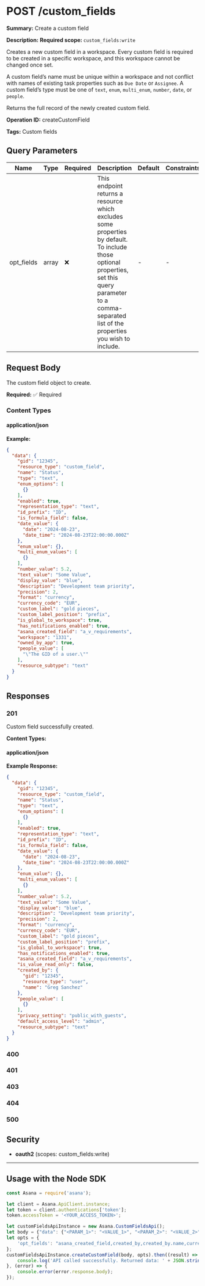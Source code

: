 # POST /custom_fields

**Summary:** Create a custom field

**Description:** <b>Required scope: </b><code>custom_fields:write</code>

Creates a new custom field in a workspace. Every custom field is required
to be created in a specific workspace, and this workspace cannot be
changed once set.

A custom field’s name must be unique within a workspace and not conflict
with names of existing task properties such as `Due Date` or `Assignee`.
A custom field’s type must be one of `text`, `enum`, `multi_enum`, `number`,
`date`, or `people`.

Returns the full record of the newly created custom field.

**Operation ID:** createCustomField

**Tags:** Custom fields

## Query Parameters

| Name | Type | Required | Description | Default | Constraints |
|------|------|----------|-------------|---------|-------------|
| opt_fields | array | ❌ | This endpoint returns a resource which excludes some properties by default. To include those optional properties, set this query parameter to a comma-separated list of the properties you wish to include. | - | - |

## Request Body

The custom field object to create.

**Required:** ✅ Required

### Content Types

#### application/json

**Example:**

```json
{
  "data": {
    "gid": "12345",
    "resource_type": "custom_field",
    "name": "Status",
    "type": "text",
    "enum_options": [
      {}
    ],
    "enabled": true,
    "representation_type": "text",
    "id_prefix": "ID",
    "is_formula_field": false,
    "date_value": {
      "date": "2024-08-23",
      "date_time": "2024-08-23T22:00:00.000Z"
    },
    "enum_value": {},
    "multi_enum_values": [
      {}
    ],
    "number_value": 5.2,
    "text_value": "Some Value",
    "display_value": "blue",
    "description": "Development team priority",
    "precision": 2,
    "format": "currency",
    "currency_code": "EUR",
    "custom_label": "gold pieces",
    "custom_label_position": "prefix",
    "is_global_to_workspace": true,
    "has_notifications_enabled": true,
    "asana_created_field": "a_v_requirements",
    "workspace": "1331",
    "owned_by_app": true,
    "people_value": [
      "\"The GID of a user.\""
    ],
    "resource_subtype": "text"
  }
}
```

## Responses

### 201

Custom field successfully created.

**Content Types:**

#### application/json

**Example Response:**

```json
{
  "data": {
    "gid": "12345",
    "resource_type": "custom_field",
    "name": "Status",
    "type": "text",
    "enum_options": [
      {}
    ],
    "enabled": true,
    "representation_type": "text",
    "id_prefix": "ID",
    "is_formula_field": false,
    "date_value": {
      "date": "2024-08-23",
      "date_time": "2024-08-23T22:00:00.000Z"
    },
    "enum_value": {},
    "multi_enum_values": [
      {}
    ],
    "number_value": 5.2,
    "text_value": "Some Value",
    "display_value": "blue",
    "description": "Development team priority",
    "precision": 2,
    "format": "currency",
    "currency_code": "EUR",
    "custom_label": "gold pieces",
    "custom_label_position": "prefix",
    "is_global_to_workspace": true,
    "has_notifications_enabled": true,
    "asana_created_field": "a_v_requirements",
    "is_value_read_only": false,
    "created_by": {
      "gid": "12345",
      "resource_type": "user",
      "name": "Greg Sanchez"
    },
    "people_value": [
      {}
    ],
    "privacy_setting": "public_with_guests",
    "default_access_level": "admin",
    "resource_subtype": "text"
  }
}
```

### 400
<reference>

### 401
<reference>

### 403
<reference>

### 404
<reference>

### 500
<reference>

## Security

- **oauth2** (scopes: custom_fields:write)


---

## Usage with the Node SDK

```javascript
const Asana = require('asana');

let client = Asana.ApiClient.instance;
let token = client.authentications['token'];
token.accessToken = '<YOUR_ACCESS_TOKEN>';

let customFieldsApiInstance = new Asana.CustomFieldsApi();
let body = {"data": {"<PARAM_1>": "<VALUE_1>", "<PARAM_2>": "<VALUE_2>",}}; // Object | The custom field object to create.
let opts = { 
    'opt_fields': "asana_created_field,created_by,created_by.name,currency_code,custom_label,custom_label_position,date_value,date_value.date,date_value.date_time,default_access_level,description,display_value,enabled,enum_options,enum_options.color,enum_options.enabled,enum_options.name,enum_value,enum_value.color,enum_value.enabled,enum_value.name,format,has_notifications_enabled,id_prefix,is_formula_field,is_global_to_workspace,is_value_read_only,multi_enum_values,multi_enum_values.color,multi_enum_values.enabled,multi_enum_values.name,name,number_value,people_value,people_value.name,precision,privacy_setting,representation_type,resource_subtype,text_value,type"
};
customFieldsApiInstance.createCustomField(body, opts).then((result) => {
    console.log('API called successfully. Returned data: ' + JSON.stringify(result.data, null, 2));
}, (error) => {
    console.error(error.response.body);
});

```